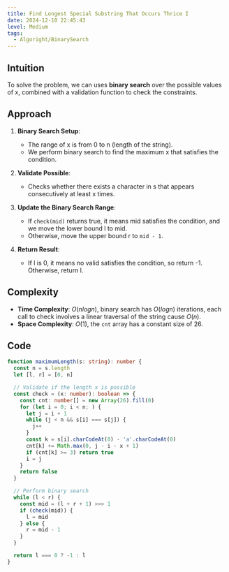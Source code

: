```yaml
---
title: Find Longest Special Substring That Occurs Thrice I
date: 2024-12-10 22:45:43
level: Medium
tags: 
  - Algoright/BinarySearch
---
```


## Intuition

To solve the problem, we can uses **binary search** over the possible values of x, combined with a validation function to check the constraints.

## Approach

1. **Binary Search Setup**:
	- The range of x is from 0 to n (length of the string).
	- We perform binary search to find the maximum x that satisfies the condition.

2. **Validate Possible**:
	- Checks whether there exists a character in s that appears consecutively at least x times.

3. **Update the Binary Search Range**:
	- If `check(mid)` returns true, it means mid satisfies the condition, and we move the lower bound l to mid.
	- Otherwise, move the upper bound r to `mid - 1`.

4. **Return Result**:
	- If l is 0, it means no valid satisfies the condition, so return -1. Otherwise, return l.

## Complexity

- **Time Complexity**: $O(nlogn)$, binary search has $O(logn)$ iterations, each call to check involves a linear traversal of the string cause $O(n)$.
- **Space Complexity**: $O(1)$, the `cnt` array has a constant size of 26.

## Code

```typescript
function maximumLength(s: string): number {
  const n = s.length
  let [l, r] = [0, n]

  // Validate if the length x is possible
  const check = (x: number): boolean => {
    const cnt: number[] = new Array(26).fill(0)
    for (let i = 0; i < n; ) {
      let j = i + 1
      while (j < n && s[i] === s[j]) {
        j++
      }
      const k = s[i].charCodeAt(0) - 'a'.charCodeAt(0)
      cnt[k] += Math.max(0, j - i - x + 1)
      if (cnt[k] >= 3) return true 
      i = j
    }
    return false
  }

  // Perform binary search
  while (l < r) {
    const mid = (l + r + 1) >>> 1
    if (check(mid)) {
      l = mid
    } else {
      r = mid - 1
    }
  }

  return l === 0 ? -1 : l
}
  ```
